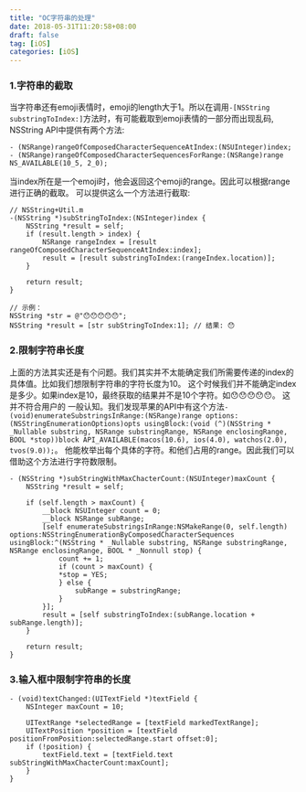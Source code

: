 ```yaml
---
title: "OC字符串的处理"
date: 2018-05-31T11:20:58+08:00
draft: false
tag: [iOS]
categories: [iOS]
---
```


### 1.字符串的截取

当字符串还有emoji表情时，emoji的length大于1。所以在调用`-[NSString substringToIndex:]`方法时，有可能截取到emoji表情的一部分而出现乱码,
NSString API中提供有两个方法:

    - (NSRange)rangeOfComposedCharacterSequenceAtIndex:(NSUInteger)index;
    - (NSRange)rangeOfComposedCharacterSequencesForRange:(NSRange)range NS_AVAILABLE(10_5, 2_0);

当index所在是一个emoji时，他会返回这个emoji的range。因此可以根据range进行正确的截取。 可以提供这么一个方法进行截取:

    // NSString+Util.m
    -(NSString *)subStringToIndex:(NSInteger)index {
        NSString *result = self;
        if (result.length > index) {
            NSRange rangeIndex = [result rangeOfComposedCharacterSequenceAtIndex:index];
            result = [result substringToIndex:(rangeIndex.location)];
        }

        return result;
    }

    // 示例：
    NSString *str = @"😯😯😯😯😯";
    NSString *result = [str subStringToIndex:1]; // 结果: 😯


### 2.限制字符串长度

上面的方法其实还是有个问题。我们其实并不太能确定我们所需要传递的index的具体值。比如我们想限制字符串的字符长度为10。
这个时候我们并不能确定index是多少。如果index是10，最终获取的结果并不是10个字符。如😯😯😯😯😯。 这并不符合用户的
一般认知。我们发现苹果的API中有这个方法`- (void)enumerateSubstringsInRange:(NSRange)range options:(NSStringEnumerationOptions)opts usingBlock:(void (^)(NSString * _Nullable substring, NSRange substringRange, NSRange enclosingRange, BOOL *stop))block API_AVAILABLE(macos(10.6), ios(4.0), watchos(2.0), tvos(9.0));`。
他能枚举出每个具体的字符。和他们占用的range。因此我们可以借助这个方法进行字符数限制。

    - (NSString *)subStringWithMaxChacterCount:(NSUInteger)maxCount {
        NSString *result = self;
    
        if (self.length > maxCount) {
            __block NSUInteger count = 0;
            __block NSRange subRange;
            [self enumerateSubstringsInRange:NSMakeRange(0, self.length) options:NSStringEnumerationByComposedCharacterSequences usingBlock:^(NSString * _Nullable substring, NSRange substringRange, NSRange enclosingRange, BOOL * _Nonnull stop) {
                count += 1;
                if (count > maxCount) {
                *stop = YES;
                } else {
                    subRange = substringRange;
                }
            }];
            result = [self substringToIndex:(subRange.location + subRange.length)];
        }
    
        return result;
    }

### 3.输入框中限制字符串的长度

    - (void)textChanged:(UITextField *)textField {
        NSInteger maxCount = 10;

        UITextRange *selectedRange = [textField markedTextRange];
        UITextPosition *position = [textField positionFromPosition:selectedRange.start offset:0];
        if (!position) {
            textField.text = [textField.text subStringWithMaxChacterCount:maxCount];
        }
    }